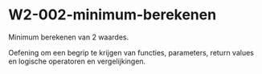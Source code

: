 # W2-002-minimum-berekenen
Minimum berekenen van 2 waardes.

Oefening om een begrip te krijgen van functies, parameters, return values en logische operatoren en vergelijkingen.





